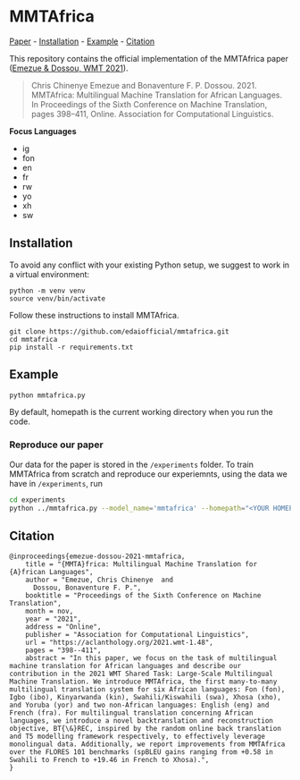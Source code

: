 # MMTAfrica
[Paper]() - [Installation](#installation) - [Example](#example) - [Citation](#citation)


This repository contains the official implementation of the MMTAfrica paper ([Emezue & Dossou, WMT 2021](https://aclanthology.org/2021.wmt-1.48/)).

> Chris Chinenye Emezue and Bonaventure F. P. Dossou. 2021. MMTAfrica: Multilingual Machine Translation for African Languages. In Proceedings of the Sixth Conference on Machine Translation, pages 398–411, Online. Association for Computational Linguistics.

__Focus Languages__
- ig
- fon
- en
- fr
- rw
- yo
- xh
- sw

## Installation
To avoid any conflict with your existing Python setup, we suggest to work in a virtual environment:
```
python -m venv venv
source venv/bin/activate
```

Follow these instructions to install MMTAfrica.
```
git clone https://github.com/edaiofficial/mmtafrica.git
cd mmtafrica
pip install -r requirements.txt
```

## Example
```bash
python mmtafrica.py
```
By default, homepath is the current working directory when you run the code. 

### Reproduce our paper
Our data for the paper is stored in the `/experiments` folder. To train MMTAfrica from scratch and reproduce our experiemnts, using the data we have in `/experiments`, run
```bash
cd experiments
python ../mmtafrica.py --model_name='mmtafrica' --homepath="<YOUR HOMEPATH>"
```

## Citation
```
@inproceedings{emezue-dossou-2021-mmtafrica,
    title = "{MMTA}frica: Multilingual Machine Translation for {A}frican Languages",
    author = "Emezue, Chris Chinenye  and
      Dossou, Bonaventure F. P.",
    booktitle = "Proceedings of the Sixth Conference on Machine Translation",
    month = nov,
    year = "2021",
    address = "Online",
    publisher = "Association for Computational Linguistics",
    url = "https://aclanthology.org/2021.wmt-1.48",
    pages = "398--411",
    abstract = "In this paper, we focus on the task of multilingual machine translation for African languages and describe our contribution in the 2021 WMT Shared Task: Large-Scale Multilingual Machine Translation. We introduce MMTAfrica, the first many-to-many multilingual translation system for six African languages: Fon (fon), Igbo (ibo), Kinyarwanda (kin), Swahili/Kiswahili (swa), Xhosa (xho), and Yoruba (yor) and two non-African languages: English (eng) and French (fra). For multilingual translation concerning African languages, we introduce a novel backtranslation and reconstruction objective, BT{\&}REC, inspired by the random online back translation and T5 modelling framework respectively, to effectively leverage monolingual data. Additionally, we report improvements from MMTAfrica over the FLORES 101 benchmarks (spBLEU gains ranging from +0.58 in Swahili to French to +19.46 in French to Xhosa).",
}
```
